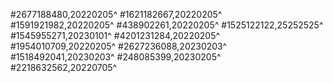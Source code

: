 #2677188480,20220205^
#1621182667,20220205^
#1591921982,20220205^
#438902261,20220205^
#1525122122,25252525^
#1545955271,20230101^
#4201231284,20220205^
#1954010709,20220205^
#2627236088,20230203^
#1518492041,20230203^
#248085399,20230205^
#2218632562,20220705^
